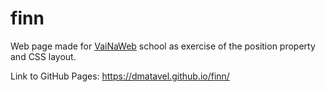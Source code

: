# finn
Web page made for [VaiNaWeb](https://github.com/VaiNaWeb) school as exercise of the position property and CSS layout.

Link to GitHub Pages:
https://dmatavel.github.io/finn/
